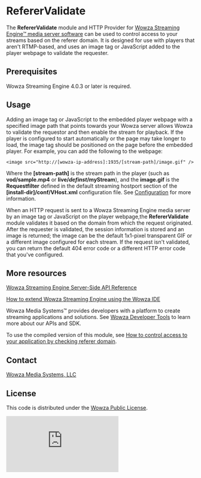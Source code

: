 # RefererValidate 
The **RefererValidate** module and HTTP Provider for [Wowza Streaming Engine™ media server software](https://www.wowza.com/products/streaming-engine) can be used to control access to your streams based on the referer domain. It is designed for use with players that aren't RTMP-based, and uses an image tag or JavaScript added to the player webpage to validate the requester.

## Prerequisites
Wowza Streaming Engine 4.0.3 or later is required.

## Usage
Adding an image tag or JavaScript to the embedded player webpage with a specified image path that points towards your Wowza server allows Wowza to validate the requestor and then enable the stream for playback. If the player is configured to start automatically or the page may take longer to load, the image tag should be positioned on the page before the embedded player. For example, you can add the following to the webpage:
```
<image src="http://[wowza-ip-address]:1935/[stream-path]/image.gif" />
```
Where the **[stream-path]** is the stream path in the player (such as **vod/sample.mp4** or **live/_definst_/myStream**), and the **image.gif** is the **Requestfilter** defined in the default streaming hostport section of the **[install-dir]/conf/VHost.xml** configuration file. See [Configuration](https://www.wowza.com/forums/content.php?614-How-to-control-access-to-your-application-by-checking-referer-domain-(RefererValidate)#configuration) for more information.

When an HTTP request is sent to a Wowza Streaming Engine media server by an image tag or JavaScript on the player webpage,the **RefererValidate** module validates it based on the domain from which the request originated. After the requester is validated, the session information is stored and an image is returned; the image can be the default 1x1-pixel transparent GIF or a different image configured for each stream. If the request isn't validated, you can return the default 404 error code or a different HTTP error code that you've configured.

## More resources
[Wowza Streaming Engine Server-Side API Reference](https://www.wowza.com/resources/WowzaStreamingEngine_ServerSideAPI.pdf)

[How to extend Wowza Streaming Engine using the Wowza IDE](https://www.wowza.com/forums/content.php?759-How-to-extend-Wowza-Streaming-Engine-using-the-Wowza-IDE)

Wowza Media Systems™ provides developers with a platform to create streaming applications and solutions. See [Wowza Developer Tools](https://www.wowza.com/resources/developers) to learn more about our APIs and SDK.

To use the compiled version of this module, see [How to control access to your application by checking referer domain](https://www.wowza.com/forums/content.php?614-How-to-control-access-to-your-application-by-checking-referer-domain-(RefererValidate)).

## Contact
[Wowza Media Systems, LLC](https://www.wowza.com/contact)

## License
This code is distributed under the [Wowza Public License](https://github.com/WowzaMediaSystems/wse-plugin-referervalidate/blob/master/LICENSE.txt).

![alt tag](http://wowzalogs.com/stats/githubimage.php?plugin=wse-plugin-referervalidate)
